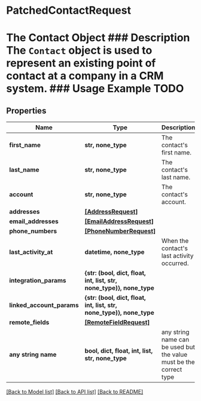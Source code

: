# PatchedContactRequest

# The Contact Object ### Description The `Contact` object is used to represent an existing point of contact at a company in a CRM system. ### Usage Example TODO

## Properties

| Name                      | Type                                                                 | Description                                                        | Notes      |
| ------------------------- | -------------------------------------------------------------------- | ------------------------------------------------------------------ | ---------- |
| **first_name**            | **str, none_type**                                                   | The contact&#39;s first name.                                      | [optional] |
| **last_name**             | **str, none_type**                                                   | The contact&#39;s last name.                                       | [optional] |
| **account**               | **str, none_type**                                                   | The contact&#39;s account.                                         | [optional] |
| **addresses**             | [**[AddressRequest]**](AddressRequest.md)                            |                                                                    | [optional] |
| **email_addresses**       | [**[EmailAddressRequest]**](EmailAddressRequest.md)                  |                                                                    | [optional] |
| **phone_numbers**         | [**[PhoneNumberRequest]**](PhoneNumberRequest.md)                    |                                                                    | [optional] |
| **last_activity_at**      | **datetime, none_type**                                              | When the contact&#39;s last activity occurred.                     | [optional] |
| **integration_params**    | **{str: (bool, dict, float, int, list, str, none_type)}, none_type** |                                                                    | [optional] |
| **linked_account_params** | **{str: (bool, dict, float, int, list, str, none_type)}, none_type** |                                                                    | [optional] |
| **remote_fields**         | [**[RemoteFieldRequest]**](RemoteFieldRequest.md)                    |                                                                    | [optional] |
| **any string name**       | **bool, dict, float, int, list, str, none_type**                     | any string name can be used but the value must be the correct type | [optional] |

[[Back to Model list]](../README.md#documentation-for-models) [[Back to API list]](../README.md#documentation-for-api-endpoints) [[Back to README]](../README.md)
